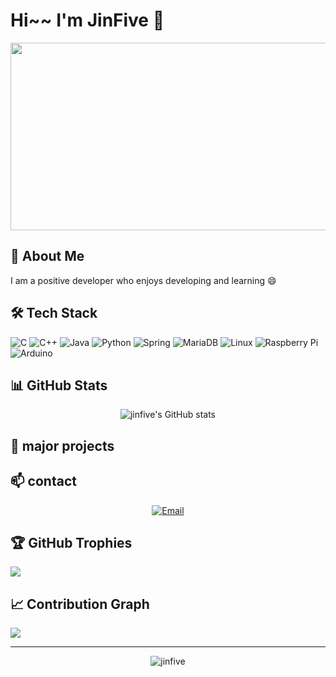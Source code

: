 # Hi~~ I'm JinFive 👋

<div align="center">
  <img src="https://media.giphy.com/media/dWesBcTLavkZuG35MI/giphy.gif" width="600" height="300"/>
</div>

## 🚀 About Me
I am a positive developer who enjoys developing and learning 😄

## 🛠 Tech Stack
![C](https://img.shields.io/badge/-C-123456?style=flat-square&logo=C&logoColor=black)
![C++](https://img.shields.io/badge/-C++-00599C?style=flat-square&logo=c%2B%2B&logoColor=white)
![Java](https://img.shields.io/badge/-Java-007396?style=flat&logo=Java&logoColor=ffffff)
![Python](https://img.shields.io/badge/-Python-3776AB?style=flat-square&logo=Python&logoColor=white)
![Spring](https://img.shields.io/badge/-Spring-6DB33F?style=for-the-badge&logo=Spring&logoColor=white)
![MariaDB](https://img.shields.io/badge/-MariaDB-1F305F?style=flat-square&logo=mariadb&logoColor=white)
![Linux](https://img.shields.io/badge/-Linux-FCC624?style=flat-square&logo=linux&logoColor=black)
![Raspberry Pi](https://img.shields.io/badge/-Raspberry%20Pi-C51A4A?style=flat-square&logo=Raspberry-Pi&logoColor=white)
![Arduino](https://img.shields.io/badge/-Arduino-00979D?style=flat-square&logo=Arduino&logoColor=white)

## 📊 GitHub Stats
<div align="center">
  <img src="https://github-readme-stats.vercel.app/api?username=jinfive&show_icons=true&theme=radical" alt="jinfive's GitHub stats" />
  
</div>

## 🌟 major projects


## 📫 contact
<div align="center">
  
[![Email](https://img.shields.io/badge/Email-D14836?style=for-the-badge&logo=gmail&logoColor=white)](mailto:krt8599@naver.com)
</div>

## 🏆 GitHub Trophies
![](https://github-profile-trophy.vercel.app/?username=jinfive&theme=radical&no-frame=false&no-bg=true&margin-w=4)

## 📈 Contribution Graph
![](https://activity-graph.herokuapp.com/graph?username=jinfive&theme=redical)

---
<div align="center">
  <img src="https://komarev.com/ghpvc/?username=jinfive&label=Profile%20views&color=0e75b6&style=flat" alt="jinfive" />
</div>
